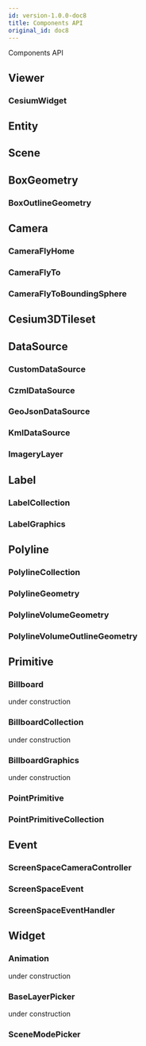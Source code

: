```yaml
---
id: version-1.0.0-doc8
title: Components API
original_id: doc8
---
```


Components API

## Viewer

### CesiumWidget

## Entity

## Scene

## BoxGeometry
### BoxOutlineGeometry


## Camera

### CameraFlyHome

### CameraFlyTo

### CameraFlyToBoundingSphere


## Cesium3DTileset

## DataSource

### CustomDataSource

### CzmlDataSource

### GeoJsonDataSource

### KmlDataSource

### ImageryLayer

## Label

### LabelCollection

### LabelGraphics

## Polyline 

### PolylineCollection

### PolylineGeometry

### PolylineVolumeGeometry
### PolylineVolumeOutlineGeometry

## Primitive

### Billboard
under construction
### BillboardCollection
under construction

### BillboardGraphics
under construction

### PointPrimitive

### PointPrimitiveCollection

## Event

### ScreenSpaceCameraController

### ScreenSpaceEvent

### ScreenSpaceEventHandler

## Widget
### Animation
under construction

### BaseLayerPicker
under construction

### SceneModePicker